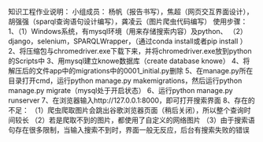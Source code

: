 知识工程作业说明：
小组成员：
杨帆（报告书写），焦超（网页交互界面设计），胡强强（sparql查询语句设计编写），龚凌云（图片爬虫代码编写）
使用步骤：
1、（1）Windows系统，有mysql环境（用来存储搜索内容）及python、
（2）django，selenium，SPARQLWrapper，（通过conda install或者pip install ）
2、将压缩包与chromedriver.exe下载下来，并将chromedriver.exe放到python的Scripts中
3、用mysql建立knowe数据库（create database knowe）
4、将解压后的文件app中的migrations中的0001_initial.py删除
5、在manage.py所在目录打开cmd，运行python manage.py makemigrations，然后运行python manage.py migrate（mysql处于开启状态）
6、运行python manage.py runserver
7、在浏览器输入http://127.0.0.1:8000，即可打开搜索界面
8、存在的不足：
（1）爬虫爬取图片会跳出谷歌浏览器页面（稍后关闭），所以整个查询时间较长
（2）若是爬取不到的图片，都使用了自定义的网络图片
（3）由于搜索语句存在很多限制，当输入搜索不到时，界面一般无反应，后台有搜索失败的错误
